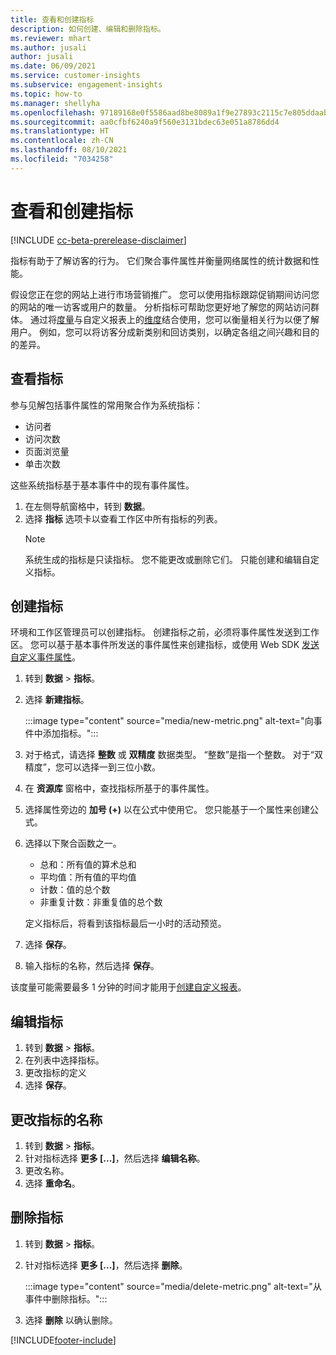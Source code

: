 ```yaml
---
title: 查看和创建指标
description: 如何创建、编辑和删除指标。
ms.reviewer: mhart
ms.author: jusali
author: jusali
ms.date: 06/09/2021
ms.service: customer-insights
ms.subservice: engagement-insights
ms.topic: how-to
ms.manager: shellyha
ms.openlocfilehash: 97189168e0f5586aad8be8089a1f9e27893c2115c7e805ddaab1efc00e11b860
ms.sourcegitcommit: aa0cfbf6240a9f560e3131bdec63e051a8786dd4
ms.translationtype: HT
ms.contentlocale: zh-CN
ms.lasthandoff: 08/10/2021
ms.locfileid: "7034258"
---
```

# <a name="view-and-create-metrics"></a>查看和创建指标

[!INCLUDE [cc-beta-prerelease-disclaimer](includes/cc-beta-prerelease-disclaimer.md)]

指标有助于了解访客的行为。 它们聚合事件属性并衡量网络属性的统计数据和性能。  

假设您正在您的网站上进行市场营销推广。 您可以使用指标跟踪促销期间访问您的网站的唯一访客或用户的数量。 分析指标可帮助您更好地了解您的网站访问群体。 通过将[度量](custom-reports.md)与自定义报表上的[维度](dimensions.md)结合使用，您可以衡量相关行为以便了解用户。 例如，您可以将访客分成新类别和回访类别，以确定各组之间兴趣和目的的差异。

## <a name="view-metrics"></a>查看指标

参与见解包括事件属性的常用聚合作为系统指标： 

- 访问者
- 访问次数
- 页面浏览量
- 单击次数

这些系统指标基于基本事件中的现有事件属性。

1. 在左侧导航窗格中，转到 **数据**。 
1. 选择 **指标** 选项卡以查看工作区中所有指标的列表。 
   > [!NOTE]
   > 系统生成的指标是只读指标。 您不能更改或删除它们。 只能创建和编辑自定义指标。

## <a name="create-a-metric"></a>创建指标

环境和工作区管理员可以创建指标。 创建指标之前，必须将事件属性发送到工作区。 您可以基于基本事件所发送的事件属性来创建指标，或使用 Web SDK [发送自定义事件属性](advanced-SDK-implementation.md)。

1. 转到 **数据** > **指标**。
1. 选择 **新建指标**。

   :::image type="content" source="media/new-metric.png" alt-text="向事件中添加指标。":::

1. 对于格式，请选择 **整数** 或 **双精度** 数据类型。 “整数”是指一个整数。 对于“双精度”，您可以选择一到三位小数。
1. 在 **资源库** 窗格中，查找指标所基于的事件属性。
1. 选择属性旁边的 **加号 (+)** 以在公式中使用它。 您只能基于一个属性来创建公式。 
1. 选择以下聚合函数之一。 

   - 总和：所有值的算术总和 
   - 平均值：所有值的平均值
   - 计数：值的总个数
   - 非重复计数：非重复值的总个数

   定义指标后，将看到该指标最后一小时的活动预览。

1. 选择 **保存**。 
1. 输入指标的名称，然后选择 **保存**。

该度量可能需要最多 1 分钟的时间才能用于[创建自定义报表](custom-reports.md)。

## <a name="edit-a-metric"></a>编辑指标

1. 转到 **数据** > **指标**。
1. 在列表中选择指标。
1. 更改指标的定义
1. 选择 **保存**。

## <a name="change-the-name-of-a-metric"></a>更改指标的名称

1. 转到 **数据** > **指标**。
1. 针对指标选择 **更多 [...]**，然后选择 **编辑名称**。
1. 更改名称。 
1. 选择 **重命名**。

## <a name="delete-a-metric"></a>删除指标

1. 转到 **数据** > **指标**。
1. 针对指标选择 **更多 [...]**，然后选择 **删除**。

   :::image type="content" source="media/delete-metric.png" alt-text="从事件中删除指标。":::

1. 选择 **删除** 以确认删除。

[!INCLUDE[footer-include](../includes/footer-banner.md)]
